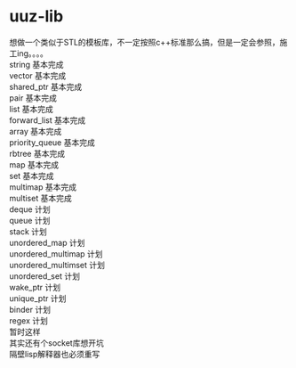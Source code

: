 # uuz-lib
想做一个类似于STL的模板库，不一定按照c++标准那么搞，但是一定会参照，施工ing。。。。<br>
string 基本完成<br>
vector 基本完成<br>
shared_ptr 基本完成<br>
pair 基本完成<br>
list 基本完成<br>
forward_list 基本完成<br>
array 基本完成<br>
priority_queue 基本完成<br>
rbtree 基本完成<br>
map 基本完成<br>
set 基本完成<br>
multimap 基本完成<br>
multiset 基本完成<br>
deque 计划<br>
queue 计划<br>
stack 计划<br>
unordered_map 计划<br>
unordered_multimap 计划<br>
unordered_multimset 计划<br>
unordered_set 计划<br>
wake_ptr 计划<br>
unique_ptr 计划<br>
binder 计划<br>
regex 计划<br>
暂时这样<br>
其实还有个socket库想开坑<br>
隔壁lisp解释器也必须重写
